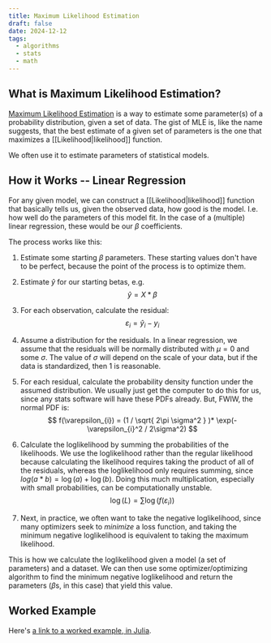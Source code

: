 ```yaml
---
title: Maximum Likelihood Estimation
draft: false
date: 2024-12-12
tags:
  - algorithms
  - stats
  - math
---
```

## What is Maximum Likelihood Estimation?

[Maximum Likelihood Estimation](https://en.wikipedia.org/wiki/Maximum_likelihood_estimation) is a way to estimate some parameter(s) of a probability distribution, given a set of data. The gist of MLE is, like the name suggests, that the best estimate of a given set of parameters is the one that maximizes a [[Likelihood|likelihood]] function. 

We often use it to estimate parameters of statistical models.

## How it Works -- Linear Regression

For any given model, we can construct a [[Likelihood|likelihood]] function that basically tells us, given the observed data, how good is the model. I.e. how well do the parameters of this model fit. In the case of a (multiple) linear regression, these would be our $\beta$ coefficients.

The process works like this:

1. Estimate some starting $\beta$ parameters. These starting values don't have to be perfect, because the point of the process is to optimize them. 

2. Estimate $\hat{y}$ for our starting betas, e.g.
$$
\hat{y} = X*\beta
$$

3. For each observation, calculate the residual:
$$
\varepsilon_{i} = \hat{y}_{i}-y_{i}
$$

4. Assume a distribution for the residuals. In a linear regression, we assume that the residuals will be normally distributed with $\mu = 0$ and some $\sigma$. The value of $\sigma$ will depend on the scale of your data, but if the data is standardized, then 1 is reasonable.
5. For each residual, calculate the probability density function under the assumed distribution. We usually just get the computer to do this for us, since any stats software will have these PDFs already. But, FWIW, the normal PDF is:
$$
f(\varepsilon_{i}) = (1 / \sqrt{ 2\pi \sigma^2 } )* \exp(-\varepsilon_{i}^2 / 2\sigma^2)
$$
6. Calculate the loglikelihood by summing the probabilities of the likelihoods. We use the loglikelihood rather than the regular likelihood because calculating the likelihood requires taking the product of all of the residuals, whereas the loglikelihood only requires summing, since $log(a*b) = \log(a) + \log(b)$. Doing this much multiplication, especially with small probabilities, can be computationally unstable.
$$
\log(L) = \sum \log(f(\varepsilon_{i}))
$$
7. Next, in practice, we often want to take the negative loglikelihood, since many optimizers seek to *minimize* a loss function, and taking the minimum negative loglikelihood is equivalent to taking the maximum likelihood.

This is how we calculate the loglikelihood given a model (a set of parameters) and a dataset. We can then use some optimizer/optimizing algorithm to find the minimum negative loglikelihood and return the parameters ($\beta$s, in this case) that yield this value.

## Worked Example

Here's [a link to a worked example, in Julia](https://leakybrain.ericekholm.com/stats/mle_lm).